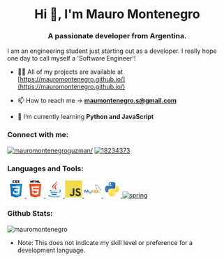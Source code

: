 <h1 align="center">Hi 👋, I'm Mauro Montenegro</h1>
<h3 align="center">A passionate developer from Argentina.</h3>

<p>
  I am an engineering student just starting out as a developer. I really hope one day to call myself a 'Software Engineer'!
</p>

- 👨‍💻 All of my projects are available at [https://mauromontenegro.github.io/](https://mauromontenegro.github.io/)

- 📫 How to reach me -> **maumontenegro.s@gmail.com**

- 🌱 I’m currently learning **Python and JavaScript**

<h3 align="left">Connect with me:</h3>
<p align="left">
<a href="https://linkedin.com/in/mauromontenegroguzman/" target="blank"><img align="center" src="https://raw.githubusercontent.com/rahuldkjain/github-profile-readme-generator/master/src/images/icons/Social/linked-in-alt.svg" alt="mauromontenegroguzman/" height="30" width="40" /></a>
<a href="https://stackoverflow.com/users/18234373" target="blank"><img align="center" src="https://raw.githubusercontent.com/rahuldkjain/github-profile-readme-generator/master/src/images/icons/Social/stack-overflow.svg" alt="18234373" height="30" width="40" /></a>
</p>

<h3 align="left">Languages and Tools:</h3>
<p align="left"> <a href="https://www.w3schools.com/css/" target="_blank" rel="noreferrer"> <img src="https://raw.githubusercontent.com/devicons/devicon/master/icons/css3/css3-original-wordmark.svg" alt="css3" width="40" height="40"/> </a> <a href="https://www.w3.org/html/" target="_blank" rel="noreferrer"> <img src="https://raw.githubusercontent.com/devicons/devicon/master/icons/html5/html5-original-wordmark.svg" alt="html5" width="40" height="40"/> </a> <a href="https://www.java.com" target="_blank" rel="noreferrer"> <img src="https://raw.githubusercontent.com/devicons/devicon/master/icons/java/java-original.svg" alt="java" width="40" height="40"/> </a> <a href="https://developer.mozilla.org/en-US/docs/Web/JavaScript" target="_blank" rel="noreferrer"> <img src="https://raw.githubusercontent.com/devicons/devicon/master/icons/javascript/javascript-original.svg" alt="javascript" width="40" height="40"/> </a> <a href="https://www.mysql.com/" target="_blank" rel="noreferrer"> <img src="https://raw.githubusercontent.com/devicons/devicon/master/icons/mysql/mysql-original-wordmark.svg" alt="mysql" width="40" height="40"/> </a> <a href="https://www.python.org" target="_blank" rel="noreferrer"> <img src="https://raw.githubusercontent.com/devicons/devicon/master/icons/python/python-original.svg" alt="python" width="40" height="40"/> </a> <a href="https://spring.io/" target="_blank" rel="noreferrer"> <img src="https://www.vectorlogo.zone/logos/springio/springio-icon.svg" alt="spring" width="40" height="40"/> </a> </p>
<h3 align="left">Github Stats:</h3>
<p><img align="center" src="https://github-readme-stats.vercel.app/api/top-langs?username=mauromontenegro&show_icons=true&locale=en&layout=compact&theme=codeSTACKr" alt="mauromontenegro" /></p>

* Note: This does not indicate my skill level or preference for a development language.
